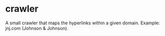 # crawler
A small crawler that maps the hyperlinks within a given domain. Example: jnj.com (Johnson &amp; Johnson).
